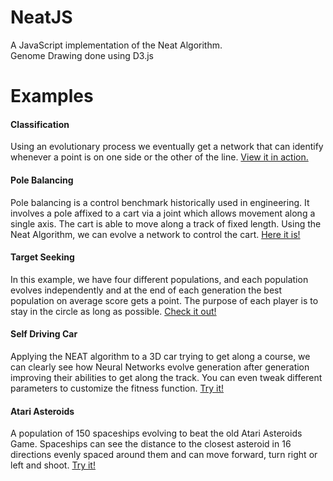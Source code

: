 # NeatJS
A JavaScript implementation of the Neat Algorithm. <br/>
Genome Drawing done using D3.js

# Examples
#### Classification
Using an evolutionary process we eventually get a network that can identify whenever a point is on one side or the other of the line.
[View it in action.](https://gabrieltavernini.github.io/NeatJS/Examples/Classification/)


#### Pole Balancing
Pole balancing is a control benchmark historically used in engineering. It involves a pole affixed to a cart via a joint which allows movement along a single axis. The cart is able to move along a track of fixed length. Using the Neat Algorithm, we can evolve a network to control the cart. [Here it is!](https://gabrieltavernini.github.io/NeatJS/Examples/PoleBalancing/)


#### Target Seeking
In this example, we have four different populations, and each population evolves independently and at the end of each generation the best population on average score gets a point. The purpose of each player is to stay in the circle as long as possible. [Check it out!](https://gabrieltavernini.github.io/NeatJS/Examples/TargetSeeking/)


#### Self Driving Car
Applying the NEAT algorithm to a 3D car trying to get along a course, we can clearly see how Neural Networks evolve generation after generation improving their abilities to get along the track. You can even tweak different parameters to customize the fitness function. [Try it!](https://gabrieltavernini.github.io/NeatJS/Examples/SelfDriving/)


#### Atari Asteroids
A population of 150 spaceships evolving to beat the old Atari Asteroids Game. Spaceships can see the distance to the closest asteroid in 16 directions evenly spaced around them and can move forward, turn right or left and shoot. [Try it!](https://gabrieltavernini.github.io/NeatJS/Examples/Asteroids/)
